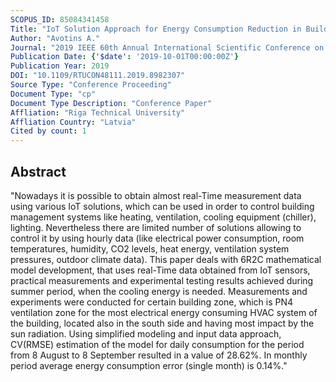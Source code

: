 ```yaml
---
SCOPUS_ID: 85084341458
Title: "IoT Solution Approach for Energy Consumption Reduction in Buildings: Part 4. Mathematical Model and Experiments for Cooling Energy Consumption"
Author: "Avotins A."
Journal: "2019 IEEE 60th Annual International Scientific Conference on Power and Electrical Engineering of Riga Technical University, RTUCON 2019 - Proceedings"
Publication Date: {'$date': '2019-10-01T00:00:00Z'}
Publication Year: 2019
DOI: "10.1109/RTUCON48111.2019.8982307"
Source Type: "Conference Proceeding"
Document Type: "cp"
Document Type Description: "Conference Paper"
Affliation: "Riga Technical University"
Affliation Country: "Latvia"
Cited by count: 1
---
```


## Abstract
"Nowadays it is possible to obtain almost real-Time measurement data using various IoT solutions, which can be used in order to control building management systems like heating, ventilation, cooling equipment (chiller), lighting. Nevertheless there are limited number of solutions allowing to control it by using hourly data (like electrical power consumption, room temperatures, humidity, CO2 levels, heat energy, ventilation system pressures, outdoor climate data). This paper deals with 6R2C mathematical model development, that uses real-Time data obtained from IoT sensors, practical measurements and experimental testing results achieved during summer period, when the cooling energy is needed. Measurements and experiments were conducted for certain building zone, which is PN4 ventilation zone for the most electrical energy consuming HVAC system of the building, located also in the south side and having most impact by the sun radiation. Using simplified modeling and input data approach, CV(RMSE) estimation of the model for daily consumption for the period from 8 August to 8 September resulted in a value of 28.62%. In monthly period average energy consumption error (single month) is 0.14%."
